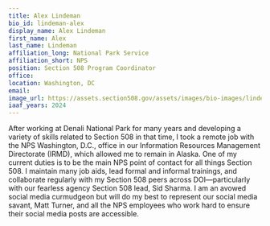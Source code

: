 ```yaml
---
title: Alex Lindeman
bio_id: lindeman-alex
display_name: Alex Lindeman
first_name: Alex
last_name: Lindeman
affiliation_long: National Park Service
affiliation_short: NPS
position: Section 508 Program Coordinator
office: 
location: Washington, DC
email: 
image_url: https://assets.section508.gov/assets/images/bio-images/lindeman-alex.jpg
iaaf_years: 2024
---
```

After working at Denali National Park for many years and developing a variety of skills related to Section 508 in that time, I took a remote job with the NPS Washington, D.C., office in our Information Resources Management Directorate (IRMD), which allowed me to remain in Alaska. One of my current duties is to be the main NPS point of contact for all things Section 508. I maintain many job aids, lead formal and informal trainings, and collaborate regularly with my Section 508 peers across DOI—particularly with our fearless agency Section 508 lead, Sid Sharma. I am an avowed social media curmudgeon but will do my best to represent our social media savant, Matt Turner, and all the NPS employees who work hard to ensure their social media posts are accessible.